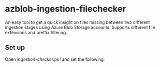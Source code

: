 # azblob-ingestion-filechecker
An easy tool to get a quick insight on files missing between two different ingestion stages using Azure Blob Storage accounts. Supports different file extensions and preffix filtering.

## Set up
Open *ingestion-checker.ps1* and set the following:
``` Powershell

```
